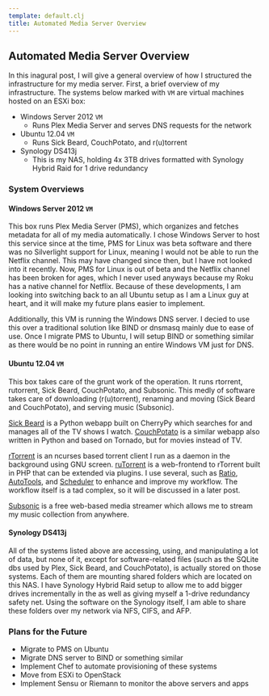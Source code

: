 ```yaml
---
template: default.clj
title: Automated Media Server Overview
---
```

## Automated Media Server Overview

In this inagural post, I will give a general overview of how I structured
the infrastructure for my media server. First, a brief overview of my infrastructure.
The systems below marked with `VM` are virtual machines hosted on an ESXi box:

* Windows Server 2012 `VM`
    - Runs Plex Media Server and serves DNS requests for the network
* Ubuntu 12.04 `VM`
    - Runs Sick Beard, CouchPotato, and r(u)torrent
* Synology DS413j
    - This is my NAS, holding 4x 3TB drives formatted with Synology Hybrid Raid
      for 1 drive redundancy

### System Overviews
#### Windows Server 2012 `VM`

This box runs Plex Media Server (PMS), which organizes and fetches metadata for
all of my media automatically. I chose Windows Server to host this service since
at the time, PMS for Linux was beta software and there was no Silverlight support
for Linux, meaning I would not be able to run the Netflix channel. This may have
changed since then, but I have not looked into it recently. Now, PMS for Linux
is out of beta and the Netflix channel has been broken for ages, which I never
used anyways because my Roku has a native channel for Netflix. Because of these
developments, I am looking into switching back to an all Ubuntu setup as I am a
Linux guy at heart, and it will make my future plans easier to implement.

Additionally, this VM is running the Windows DNS server. I decied to use this
over a traditional solution like BIND or dnsmasq mainly due to ease of use. Once
I migrate PMS to Ubuntu, I will setup BIND or something similar as there would
be no point in running an entire Windows VM just for DNS.

#### Ubuntu 12.04 `VM`

This box takes care of the grunt work of the operation. It runs rtorrent,
rutorrent, Sick Beard, CouchPotato, and Subsonic. This medly of software takes
care of downloading (r(u)torrent), renaming and moving (Sick Beard and CouchPotato),
and serving music (Subsonic).

[Sick Beard](http://sickbeard.com) is a Python webapp built on CherryPy which
searches for and manages all of the TV shows I watch.
[CouchPotato](https://couchpota.to) is a similar webapp also written in Python
and based on Tornado, but for movies instead of TV.

[rTorrent](http://libtorrent.rakshasa.no) is an ncurses based torrent client I
run as a daemon in the background using GNU screen.
[ruTorrent](https://code.google.com/p/rutorrent/) is a web-frontend to rTorrent
built in PHP that can be extended via plugins. I use several, such as
[Ratio](https://code.google.com/p/rutorrent/wiki/PluginRatio),
[AutoTools](https://code.google.com/p/rutorrent/wiki/PluginAutotools), and
[Scheduler](https://code.google.com/p/rutorrent/wiki/PluginScheduler) to enhance
and improve my workflow. The workflow itself is a tad complex, so it will be
discussed in a later post.

[Subsonic](http://subsonic.org) is a free web-based media streamer which allows
me to stream my music collection from anywhere.

#### Synology DS413j

All of the systems listed above are accessing, using, and manipulating a lot of
data, but none of it, except for software-related files (such as the SQLite dbs
used by Plex, Sick Beard, and CouchPotato), is actually stored on those systems.
Each of them are mounting shared folders which are located on this NAS. I have
Synology Hybrid Raid setup to allow me to add bigger drives incrementally in the
as well as giving myself a 1-drive redundancy safety net. Using the software on
the Synology itself, I am able to share these folders over my network via NFS,
CIFS, and AFP.

### Plans for the Future

* Migrate to PMS on Ubuntu
* Migrate DNS server to BIND or something similar
* Implement Chef to automate provisioning of these systems
* Move from ESXi to OpenStack
* Implement Sensu or Riemann to monitor the above servers and apps
